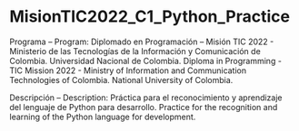 # MisionTIC2022_C1_Python_Practice

Programa – Program: Diplomado en Programación – Misión TIC 2022 - Ministerio de las Tecnologías de la Información y Comunicación de Colombia. Universidad Nacional de Colombia. Diploma in Programming - TIC Mission 2022 - Ministry of Information and Communication Technologies of Colombia. National University of Colombia. 


Descripción – Description: Práctica para el reconocimiento y aprendizaje del lenguaje de Python para desarrollo. Practice for the recognition and learning of the Python language for development.
